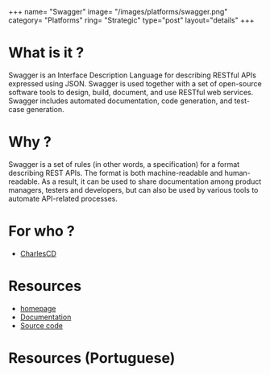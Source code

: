 +++
name= "Swagger"
image= "/images/platforms/swagger.png"
category= "Platforms"
ring= "Strategic"
type="post"
layout="details"
+++

# What is it ?

Swagger is an Interface Description Language for describing RESTful APIs expressed using JSON. Swagger is used together with a set of open-source software tools to design, build, document, and use RESTful web services. Swagger includes automated documentation, code generation, and test-case generation.

# Why ?

 Swagger is a set of rules (in other words, a specification) for a format describing REST APIs. The format is both machine-readable and human-readable. As a result, it can be used to share documentation among product managers, testers and developers, but can also be used by various tools to automate API-related processes.


# For who ?
* [CharlesCD](https://charlescd.io/)

# Resources
* [homepage](https://swagger.io/)
* [Documentation](https://swagger.io/docs/)
* [Source code](https://github.com/swagger-api)


# Resources (Portuguese)

